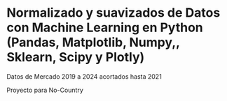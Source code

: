 # Normalizado y suavizados de Datos con Machine Learning en Python (Pandas, Matplotlib, Numpy,, Sklearn, Scipy y Plotly)

Datos de Mercado 2019 a 2024 acortados hasta 2021

Proyecto para No-Country
